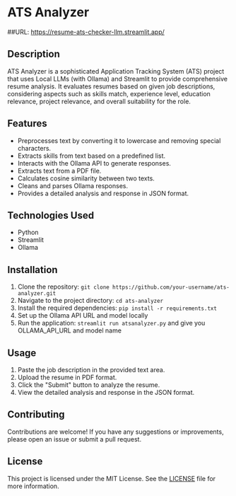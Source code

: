 # ATS Analyzer

##URL:
https://resume-ats-checker-llm.streamlit.app/

## Description
ATS Analyzer is a sophisticated Application Tracking System (ATS) project that uses Local LLMs (with Ollama) and Streamlit to provide comprehensive resume analysis. It evaluates resumes based on given job descriptions, considering aspects such as skills match, experience level, education relevance, project relevance, and overall suitability for the role.

## Features
- Preprocesses text by converting it to lowercase and removing special characters.
- Extracts skills from text based on a predefined list.
- Interacts with the Ollama API to generate responses.
- Extracts text from a PDF file.
- Calculates cosine similarity between two texts.
- Cleans and parses Ollama responses.
- Provides a detailed analysis and response in JSON format.

## Technologies Used
- Python
- Streamlit
- Ollama

## Installation
1. Clone the repository: `git clone https://github.com/your-username/ats-analyzer.git`
2. Navigate to the project directory: `cd ats-analyzer`
3. Install the required dependencies: `pip install -r requirements.txt`
4. Set up the Ollama API URL and model locally
5. Run the application: `streamlit run atsanalyzer.py` and give you OLLAMA_API_URL and model name

## Usage
1. Paste the job description in the provided text area.
2. Upload the resume in PDF format.
3. Click the "Submit" button to analyze the resume.
4. View the detailed analysis and response in the JSON format.

## Contributing
Contributions are welcome! If you have any suggestions or improvements, please open an issue or submit a pull request.

## License
This project is licensed under the MIT License. See the [LICENSE](LICENSE) file for more information.
